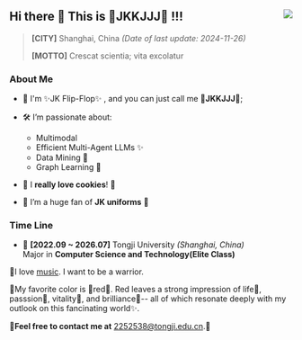 ## Hi there 👋 This is 🎀JKKJJJ🎀 !!! <img align="right" src="https://komarev.com/ghpvc/?username=RayCorleone" />

> **[CITY]** Shanghai, China *(Date of last update: 2024-11-26)*
>
> **[MOTTO]** Crescat scientia; vita excolatur



### **About Me**

- 🍓 I'm ✨JK Flip-Flop✨ , and you can just call me 🎀**JKKJJJ**🎀;
- 🛠 I’m passionate about:
  - Multimodal
  - Efficient Multi-Agent LLMs ✨
  - Data Mining 🚀
  - Graph Learning 🌈

- 🍕 I **really love cookies**! 🍪
- 🌈 I’m a huge fan of **JK uniforms** 🍭


### **Time Line**

- 🏫 **[2022.09 ~ 2026.07]** Tongji University _(Shanghai, China)_  
Major in **Computer Science and Technology(Elite Class)**





🧠I love [music](https://www.youtube.com/watch?v=HYsz1hP0BFo&list=RDMMHYsz1hP0BFo&index=1). I want to be a warrior.

👑My favorite color is 🎀red🎀. Red leaves a strong impression of life🌟, passsion🚀, vitality🍭, and brilliance🌈-- all of which resonate deeply with my outlook on this fancinating world✨.

🥕**Feel free to contact me at** 2252538@tongji.edu.cn.🎈
